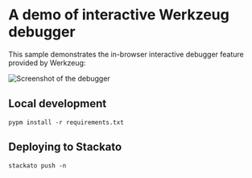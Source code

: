 # A demo of interactive Werkzeug debugger

This sample demonstrates the in-browser interactive debugger feature provided by Werkzeug:

![Screenshot of the debugger](http://i.imgur.com/45dbf.png)

## Local development

    pypm install -r requirements.txt

## Deploying to Stackato

    stackato push -n
